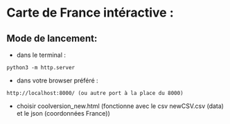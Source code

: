 # Carte de France intéractive :

## Mode de lancement:

* dans le terminal :
```
python3 -m http.server
```
* dans votre browser préféré :
```
http://localhost:8000/ (ou autre port à la place du 8000)
```

* choisir coolversion_new.html (fonctionne avec le csv newCSV.csv (data) et le json (coordonnées France))
